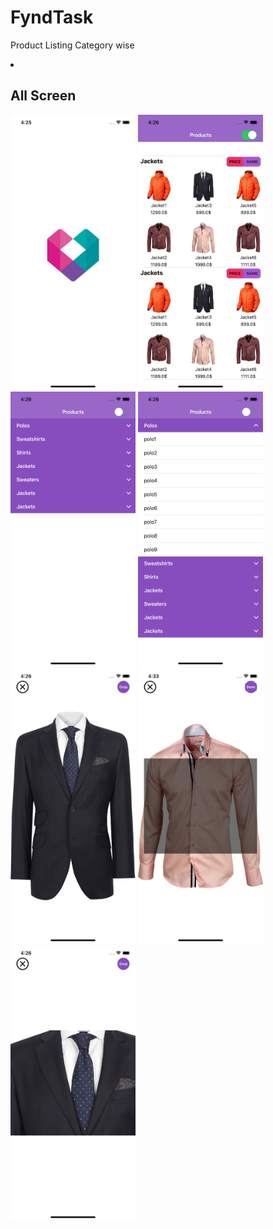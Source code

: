 # FyndTask
Product Listing Category wise
<li>
<h2>All Screen</h2>
<img src="ScreenShot/Splash Screen.png" width="200" height="440"> <img src="ScreenShot/Home Grid View.png" width="200" height="440"> <img src="ScreenShot/Home List View.png" width="200" height="440"> <img src="ScreenShot/Home List Expand.png" width="200" height="440"> <img src="ScreenShot/Product Image .png" width="200" height="440"> <img src="ScreenShot/Crop.png" width="200" height="440"> <img src="ScreenShot/Cropped Image.png" width="200" height="440">


</li>
